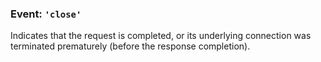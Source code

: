 ### Event: `'close'`

<!-- YAML
added: v0.5.4
-->

Indicates that the request is completed, or its underlying connection was
terminated prematurely (before the response completion).
